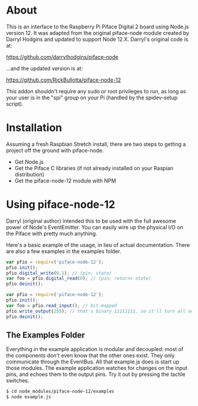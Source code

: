 About
=====
This is an interface to the Raspberry Pi Piface Digital 2 board using Node.js version 12.  It was adapted from the original piface-node module created by Darryl Hodgins and updated to support Node 12.X.  Darryl's original code is at:

https://github.com/darrylhodgins/piface-node

...and the updated version is at:

https://github.com/RickBullotta/piface-node-12


This addon shouldn't require any sudo or root privileges to run, as long as your user is in the "spi" group on your Pi (handled by the spidev-setup script).

Installation
============
Assuming a fresh Raspbian Stretch install, there are two steps to getting a project off the ground with piface-node.
  - Get Node.js
  - Get the Piface C libraries (if not already installed on your Raspian distribution)
  - Get the piface-node-12 module with NPM

Using piface-node-12
====================
Darryl (original author) intended this to be used with the full awesome power of Node's EventEmitter.  You can easily wire up the physical I/O on the Piface with pretty much anything.

Here's a basic example of the usage, in lieu of actual documentation.  There are also a few examples in the examples folder.
```js
var pfio = require('piface-node-12');
pfio.init();
pfio.digital_write(0,1); // (pin, state)
var foo = pfio.digital_read(0); // (pin; returns state)
pfio.deinit();
```

```js
var pfio = require('piface-node-12');
pfio.init();
var foo = pfio.read_input(); // bit-mapped
pfio.write_output(255); // that's binary 11111111, so it'll turn all outputs on.
pfio.deinit();
```

The Examples Folder
-------------------
Everything in the example application is modular and decoupled: most of the components don't even know that the other ones exist. They only communicate through the EventBus. All that example.js does is start up those modules.  The example application watches for changes on the input pins, and echoes them to the output pins.  Try it out by pressing the tactile switches.

```bash
$ cd node_modules/piface-node-12/examples
$ node example.js
````
